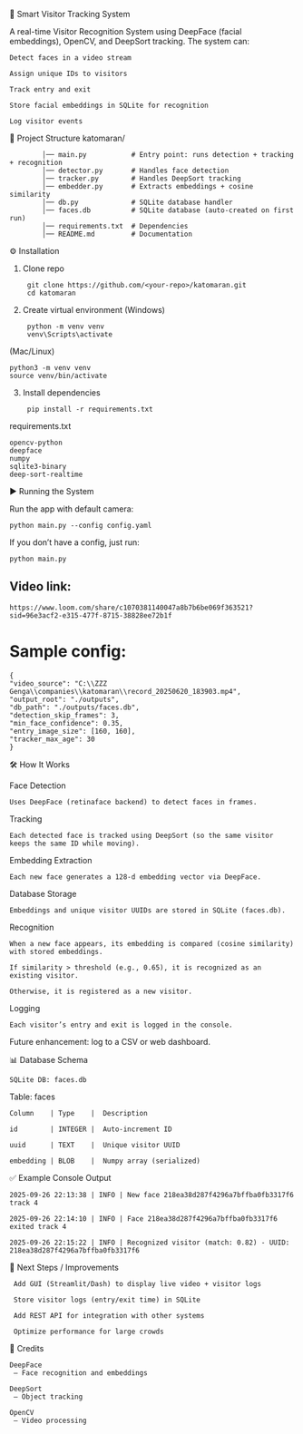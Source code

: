 👤 Smart Visitor Tracking System

A real-time Visitor Recognition System using DeepFace (facial embeddings), OpenCV, and DeepSort tracking.
The system can:

    Detect faces in a video stream

    Assign unique IDs to visitors

    Track entry and exit

    Store facial embeddings in SQLite for recognition

    Log visitor events

📂 Project Structure
        katomaran/
        
            │── main.py           # Entry point: runs detection + tracking + recognition
            │── detector.py       # Handles face detection
            │── tracker.py        # Handles DeepSort tracking
            │── embedder.py       # Extracts embeddings + cosine similarity
            │── db.py             # SQLite database handler
            │── faces.db          # SQLite database (auto-created on first run)
            │── requirements.txt  # Dependencies
            │── README.md         # Documentation

⚙️ Installation
1. Clone repo
       
        git clone https://github.com/<your-repo>/katomaran.git
        cd katomaran

2. Create virtual environment (Windows)
   
        python -m venv venv
        venv\Scripts\activate


(Mac/Linux)

    python3 -m venv venv
    source venv/bin/activate

3. Install dependencies
   
        pip install -r requirements.txt


requirements.txt

    opencv-python
    deepface
    numpy
    sqlite3-binary
    deep-sort-realtime

▶️ Running the System

Run the app with default camera:

    python main.py --config config.yaml


If you don’t have a config, just run:

    python main.py



## Video link:

    https://www.loom.com/share/c1070381140047a8b7b6be069f363521?sid=96e3acf2-e315-477f-8715-38828ee72b1f

# Sample config:

    {
    "video_source": "C:\\ZZZ Genga\\companies\\katomaran\\record_20250620_183903.mp4",
    "output_root": "./outputs",
    "db_path": "./outputs/faces.db",
    "detection_skip_frames": 3,
    "min_face_confidence": 0.35,
    "entry_image_size": [160, 160],
    "tracker_max_age": 30
    }

    
🛠 How It Works

Face Detection

    Uses DeepFace (retinaface backend) to detect faces in frames.

Tracking

    Each detected face is tracked using DeepSort (so the same visitor keeps the same ID while moving).

Embedding Extraction

    Each new face generates a 128-d embedding vector via DeepFace.

Database Storage

    Embeddings and unique visitor UUIDs are stored in SQLite (faces.db).

Recognition

    When a new face appears, its embedding is compared (cosine similarity) with stored embeddings.

    If similarity > threshold (e.g., 0.65), it is recognized as an existing visitor.

    Otherwise, it is registered as a new visitor.

Logging

    Each visitor’s entry and exit is logged in the console.

Future enhancement: log to a CSV or web dashboard.

📊 Database Schema

    SQLite DB: faces.db

Table: faces

    Column    |	Type	|  Description
    
    id        |	INTEGER	|  Auto-increment ID
    
    uuid      |	TEXT	|  Unique visitor UUID
    
    embedding |	BLOB	|  Numpy array (serialized)



✅ Example Console Output

    2025-09-26 22:13:38 | INFO | New face 218ea38d287f4296a7bffba0fb3317f6 track 4
    
    2025-09-26 22:14:10 | INFO | Face 218ea38d287f4296a7bffba0fb3317f6 exited track 4
    
    2025-09-26 22:15:22 | INFO | Recognized visitor (match: 0.82) - UUID: 218ea38d287f4296a7bffba0fb3317f6

🚀 Next Steps / Improvements

     Add GUI (Streamlit/Dash) to display live video + visitor logs
    
     Store visitor logs (entry/exit time) in SQLite
    
     Add REST API for integration with other systems
    
     Optimize performance for large crowds

🙌 Credits

    DeepFace
     – Face recognition and embeddings
    
    DeepSort
     – Object tracking
    
    OpenCV
     – Video processing

